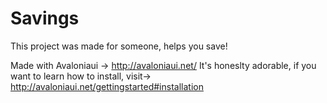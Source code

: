 # Savings
This project was made for someone, helps you save!

Made with Avaloniaui -> http://avaloniaui.net/
It's honeslty adorable, if you want to learn how to install, visit-> http://avaloniaui.net/gettingstarted#installation
